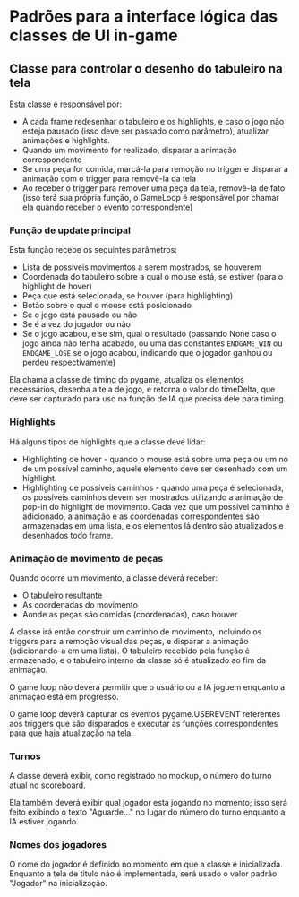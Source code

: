 # Padrões para a interface lógica das classes de UI in-game

## Classe para controlar o desenho do tabuleiro na tela

Esta classe é responsável por:

- A cada frame redesenhar o tabuleiro e os highlights, e caso o jogo não esteja pausado (isso deve ser passado como parâmetro), atualizar animações e highlights.
- Quando um movimento for realizado, disparar a animação correspondente
- Se uma peça for comida, marcá-la para remoção no trigger e disparar a animação com o trigger para removê-la da tela
- Ao receber o trigger para remover uma peça da tela, removê-la de fato (isso terá sua própria função, o GameLoop é responsável por chamar ela quando receber o evento correspondente)

### Função de update principal
Esta função recebe os seguintes parâmetros:
- Lista de possíveis movimentos a serem mostrados, se houverem
- Coordenada do tabuleiro sobre a qual o mouse está, se estiver (para o highlight de hover)
- Peça que está selecionada, se houver (para highlighting)
- Botão sobre o qual o mouse está posicionado
- Se o jogo está pausado ou não
- Se é a vez do jogador ou não
- Se o jogo acabou, e se sim, qual o resultado (passando None caso o jogo ainda não tenha acabado, ou uma das constantes `ENDGAME_WIN` ou `ENDGAME_LOSE` se o jogo acabou, indicando que o jogador ganhou ou perdeu respectivamente)

Ela chama a classe de timing do pygame, atualiza os elementos necessários, desenha a tela de jogo, e retorna o valor do timeDelta, que deve ser capturado para uso na função de IA que precisa dele para timing.

### Highlights
Há alguns tipos de highlights que a classe deve lidar:
- Highlighting de hover - quando o mouse está sobre uma peça ou um nó de um possível caminho, aquele elemento deve ser desenhado com um highlight.
- Highlighting de possíveis caminhos - quando uma peça é selecionada, os possíveis caminhos devem ser mostrados utilizando a animação de pop-in do highlight de movimento. Cada vez que um possível caminho é adicionado, a animação e as coordenadas correspondentes são armazenadas em uma lista, e os elementos lá dentro são atualizados e desenhados todo frame.

### Animação de movimento de peças
Quando ocorre um movimento, a classe deverá receber:
- O tabuleiro resultante
- As coordenadas do movimento
- Aonde as peças são comidas (coordenadas), caso houver

A classe irá então construir um caminho de movimento, incluindo os triggers para a remoção visual das peças, e disparar a animação (adicionando-a em uma lista). O tabuleiro recebido pela função é armazenado, e o tabuleiro interno da classe só é atualizado ao fim da animação.

O game loop não deverá permitir que o usuário ou a IA joguem enquanto a animação está em progresso.

O game loop deverá capturar os eventos pygame.USEREVENT referentes aos triggers que são disparados e executar as funções correspondentes para que haja atualização na tela.

### Turnos
A classe deverá exibir, como registrado no mockup, o número do turno atual no scoreboard.

Ela também deverá exibir qual jogador está jogando no momento; isso será feito exibindo o texto "Aguarde..." no lugar do número do turno enquanto a IA estiver jogando.

### Nomes dos jogadores
O nome do jogador é definido no momento em que a classe é inicializada. Enquanto a tela de título não é implementada, será usado o valor padrão "Jogador" na inicialização.
